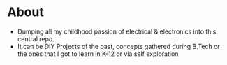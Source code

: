 # About

- Dumping all my childhood passion of electrical & electronics into this central repo.
- It can be DIY Projects of the past, concepts gathered during B.Tech or the ones that I got to learn in K-12 or via self exploration
